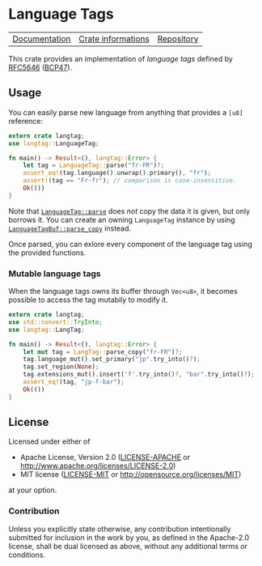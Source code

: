 # Language Tags

<table><tr>
	<td><a href="https://docs.rs/langtag">Documentation</a></td>
	<td><a href="https://crates.io/crates/langtag">Crate informations</a></td>
	<td><a href="https://github.com/timothee-haudebourg/langtag">Repository</a></td>
</tr></table>

This crate provides an implementation of *language tags* defined by
[RFC5646](https://tools.ietf.org/html/rfc5646) ([BCP47](https://tools.ietf.org/html/bcp47)).

## Usage

You can easily parse new language from anything that provides a `[u8]` reference:
```rust
extern crate langtag;
use langtag::LanguageTag;

fn main() -> Result<(), langtag::Error> {
	let tag = LanguageTag::parse("fr-FR")?;
	assert_eq!(tag.language().unwrap().primary(), "fr");
	assert!(tag == "Fr-fr"); // comparison is case-insensitive.
	Ok(())
}
```

Note that [`LanguageTag::parse`][1] does *not* copy the data it is given,
but only borrows it.
You can create an owning `LanguageTag` instance by using
[`LanguageTagBuf::parse_copy`][2] instead.

Once parsed, you can exlore every component of the language tag using the provided functions.

[1]: https://docs.rs/langtag/latest/langtag/enum.LanguageTag.html#method.parse
[2]: https://docs.rs/langtag/latest/langtag/enum.LanguageTagBuf.html#method.parse_copy

### Mutable language tags

When the language tags owns its buffer through `Vec<u8>`,
it becomes possible to access the tag mutabily to modify it.
```rust
extern crate langtag;
use std::convert::TryInto;
use langtag::LangTag;

fn main() -> Result<(), langtag::Error> {
	let mut tag = LangTag::parse_copy("fr-FR")?;
	tag.language_mut().set_primary("jp".try_into()?);
	tag.set_region(None);
	tag.extensions_mut().insert('f'.try_into()?, "bar".try_into()?);
	assert_eq!(tag, "jp-f-bar");
	Ok(())
}
```

## License

Licensed under either of

 * Apache License, Version 2.0 ([LICENSE-APACHE](LICENSE-APACHE) or http://www.apache.org/licenses/LICENSE-2.0)
 * MIT license ([LICENSE-MIT](LICENSE-MIT) or http://opensource.org/licenses/MIT)

at your option.

### Contribution

Unless you explicitly state otherwise, any contribution intentionally submitted
for inclusion in the work by you, as defined in the Apache-2.0 license, shall be dual licensed as above, without any
additional terms or conditions.

